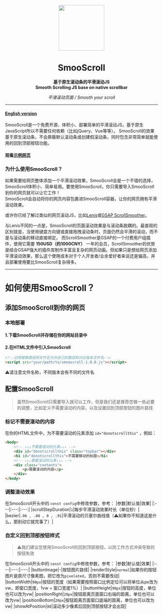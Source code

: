 <div align="center">
<a href="https://shuninyu.github.io/SmooScroll">
  <img src="https://ik.imagekit.io/shunin/SmooScroll/smooscroll-logo.svg" height="150px" />
</a>

# SmooScroll

**基于原生滚动条的平滑滚动JS**<br>**Smooth Scrolling JS base on native scrollbar**

*平滑滚动页面 / Smooth your scroll*
</div>

---
#### [English version](https://github.com/ShuninYu/SmooScroll/blob/main/docs/README-en.md)
SmooScroll是一个免费开源、体积小、部署简单的平滑滚动JS，基于原生JavaScript所以不需要任何依赖（比如jQuery、Vue等等）。
SmooScroll的效果基于原生滚动条，不会屏蔽默认滚动条或创建假滚动条，同时包含非常简单就能使用的回到顶部按钮功能。
#### 观看[示例网页](https://shuninyu.github.io/SmooScroll/)

### 为什么使用SmooScroll？
如果需要给网页整体添加一个平滑滚动效果，SmooScroll会是一个不错的选择，SmooScroll体积小、简单易用。要使用SmooScroll，你只需要导入SmooScroll到你的网页就可以让它工作！<br>SmooScroll会自动将你的网页内容包裹进SmooScroll容器，让你的网页拥有平滑滚动效果。

或许你已经了解过类似的网页滚动JS，比如[Lenis](https://github.com/darkroomengineering/lenis)或[GSAP ScrollSmoother](https://gsap.com/docs/v3/Plugins/ScrollSmoother/)。

与Lenis不同的一点是，SmooScroll的页面滚动效果是与滚动条脱耦的。最直观的区别就是，当使用键盘方向键或直接拖拽滚动条时，页面仍然会平滑的滚动，而不是与滚动条的移动直接绑定。
而ScrollSmoother是GSAP的一个付费用户组插件，使用它需要 **150USD（约1000CNY）** 一年的会员，ScrollSmoother的优势是结合GSAP强大的插件库制作丰富且复杂的网页动画。但如果只是想给网页添加平滑滚动效果，那么这个使用成本对于个人开发者/业余爱好者来说还是偏高，并且部署使用要比SmooScroll复杂得多。

---
# 如何使用SmooScroll？
## 添加SmooScroll到你的网页
### 本地部署
#### 1.下载SmooScroll并存储在你的网站目录中
#### 2.在HTML文件中引入SmooScroll
```html
<!--记得替换路径和文件名为你自己的路径和对应版本文件名-->
<script src="your/path/to/smooscroll-1.0.0.js"></script>
```
⚠️请注意文件名称，不同版本会有不同的文件名
## 配置SmooScroll
>虽然SmooScroll只需要导入就可以工作，但是我们还是推荐您做一些必要的调整，比如定义不需要滚动的内容，以及设置回到顶部按钮的图片路径
### 标记不需要滚动的内容
在你的HTML文件中，为不需要滚动的元素添加 ```id="donotscrollthis"``` ，例如：
```html
<body>
    <!-- ↓↓↓不需要滚动的元素↓↓↓ -->
    <div id="donotscrollthis" class="topbar"></div>
    <h1 id="donotscrollthis">不需要移动的标题</h1>
    <!-- ↓↓↓需要滚动的元素↓↓↓ -->
    <div class="contents">
        <p>需要滚动的内容</p>
    </div>
</body>
```
### 调整滚动效果
在SmooScroll开头中的 ```const config```中修改参数，参考：
|参数|默认值|效果|
|:---|:---:|:---:|
|scrollStepDuration|```1```|每步平滑滚动效果时长（单位秒）|
|bezier|```.06 , .08 , 0 , .91```|平滑滚动的贝塞尔曲线值（⚠️如果你不知道这是什么，那别动它就完事了）|

### 自定义回到顶部按钮样式
>⚠️我们建议您使用SmooScroll的回到顶部按钮，以防工作方式冲突导致的按钮失效

在SmooScroll开头中的 ```const config```中修改参数，参考：
|参数|默认值|效果|
|:---|:---:|:---:|
|buttonImage|-|按钮图片路径|
|renderStyle|```normal```|如果你的按钮图片是原尺寸像素图，把它改为```pixelated```，否则不需要改动|
|buttonWidth|```90px```|按钮的宽度（如果需要按照窗口比例定位可以将单位从px改为vw，即窗口宽度，1vw = 窗口宽度1%）|
|buttonHeight|```90px```|按钮的高度，单位也可以改为vw|
|positionRight|```20px```|按钮距离页面窗口右端的距离，单位也可以改为vw|
|positionBottom|```20px```|按钮距离页面窗口底端的距离，单位也可以改为vw|
|showAtPosition|```80```|滚动多少像素后回到顶部按钮才会出现|